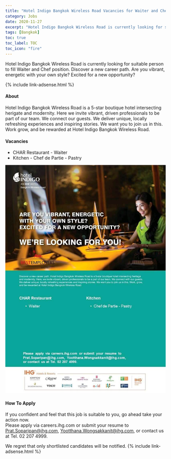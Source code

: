 ```yaml
---
title: "Hotel Indigo Bangkok Wireless Road Vacancies for Waiter and Chef" 
category: Jobs 
date: 2020-11-27
excerpt: "Hotel Indigo Bangkok Wireless Road is currently looking for suitable person to fill Waiter and Chef position." 
tags: [Bangkok] 
toc: true 
toc_label: TOC 
toc_icon: "fire" 
--- 
```


<p>Hotel Indigo Bangkok Wireless Road is currently looking for suitable person to fill Waiter and Chef position. Discover a new career path. Are you vibrant, energetic with your own style? Excited for a new opportunity?
</p>{% include link-adsense.html %} 

#### About
Hotel Indigo Bangkok Wireless Road is a 5-star boutique hotel intersecting herigate and modernity. Here we invite vibrant, driven professionals to be part of our team. We connect our guests. We deliver unique, locally refreshing experiences and inspiring stories. We want you to join us in this. Work grow, and be rewarded at Hotel Indigo Bangkok Wireless Road.

#### Vacancies
- CHAR Restaurant - Waiter
- Kitchen - Chef de Partie - Pastry


![Hotel Indigo Bangkok Wireless Road Jobs Ad 2020!](/assets/images/2020-11/hotel-indigo-bangkok-restaurant-vacancy.jpg "Hotel Indigo Bangkok Wireless Road KL Jobs 2020")

#### How To Apply 
If you confident and feel that this job is suitable to you, go ahead take your action now. <br/> 
Please apply via careers.ihg.com or submit your resume to Prat.Soparipan@ihg.com, Yootthana.Wongsakkanit@ihg.com, 
or contact us at Tel. 02 207 4999.

We regret that only shortlisted candidates will be notified.
{% include link-adsense.html %} 
